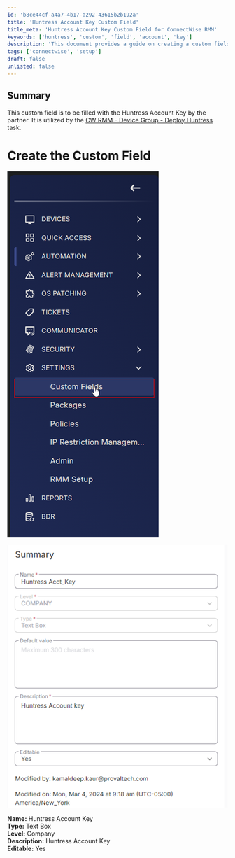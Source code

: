 ```yaml
---
id: 'b8ce44cf-a4a7-4b17-a292-43615b2b192a'
title: 'Huntress Account Key Custom Field'
title_meta: 'Huntress Account Key Custom Field for ConnectWise RMM'
keywords: ['huntress', 'custom', 'field', 'account', 'key']
description: 'This document provides a guide on creating a custom field for the Huntress Account Key within ConnectWise RMM, which partners will fill out for device group deployment tasks.'
tags: ['connectwise', 'setup']
draft: false
unlisted: false
---
```


## Summary

This custom field is to be filled with the Huntress Account Key by the partner. It is utilized by the [CW RMM - Device Group - Deploy Huntress](<../groups/Deploy Huntress.md>) task.

# Create the Custom Field

![Image 1](../../../static/img/Huntress-Acct_Key/image_1.png)

![Image 2](../../../static/img/Huntress-Acct_Key/image_2.png)

**Name:** Huntress Account Key  
**Type:** Text Box  
**Level:** Company  
**Description:** Huntress Account Key  
**Editable:** Yes  

